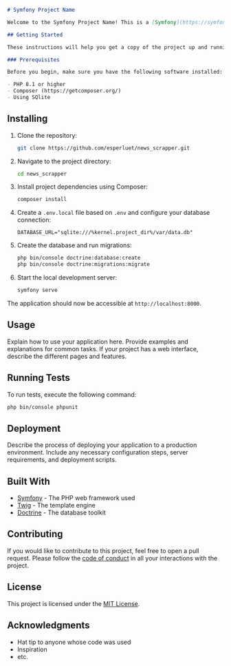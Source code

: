 ```markdown
# Symfony Project Name

Welcome to the Symfony Project Name! This is a [Symfony](https://symfony.com) application that does XYZ.

## Getting Started

These instructions will help you get a copy of the project up and running on your local machine for development and testing purposes.

### Prerequisites

Before you begin, make sure you have the following software installed:

- PHP 8.1 or higher
- Composer (https://getcomposer.org/)
- Using SQlite
```

## Installing

1. Clone the repository:

   ```bash
   git clone https://github.com/esperluet/news_scrapper.git
   ```

2. Navigate to the project directory:

   ```bash
   cd news_scrapper
   ```

3. Install project dependencies using Composer:

   ```bash
   composer install
   ```

4. Create a `.env.local` file based on `.env` and configure your database connection:

   ```dotenv
   DATABASE_URL="sqlite:///%kernel.project_dir%/var/data.db"
   ```

5. Create the database and run migrations:

   ```bash
   php bin/console doctrine:database:create
   php bin/console doctrine:migrations:migrate
   ```

6. Start the local development server:

   ```bash
   symfony serve
   ```

The application should now be accessible at `http://localhost:8000`.

## Usage

Explain how to use your application here. Provide examples and explanations for common tasks. If your project has a web interface, describe the different pages and features.

## Running Tests

To run tests, execute the following command:

```bash
php bin/console phpunit
```

## Deployment

Describe the process of deploying your application to a production environment. Include any necessary configuration steps, server requirements, and deployment scripts.

## Built With

- [Symfony](https://symfony.com) - The PHP web framework used
- [Twig](https://twig.symfony.com) - The template engine
- [Doctrine](https://www.doctrine-project.org/) - The database toolkit

## Contributing

If you would like to contribute to this project, feel free to open a pull request. Please follow the [code of conduct](CODE_OF_CONDUCT.md) in all your interactions with the project.

## License

This project is licensed under the [MIT License](LICENSE).

## Acknowledgments

- Hat tip to anyone whose code was used
- Inspiration
- etc.

```